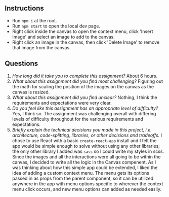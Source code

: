 ## Instructions
- Run `npm i` at the root.
- Run `npm start` to open the local dev page.
- Right click inside the canvas to open the context menu, click 'Insert Image' and select an image to add to the canvas.
- Right click an image in the canvas, then click 'Delete Image' to remove that image from the canvas.

## Questions
1. *How long did it take you to complete this assignment?*
About 6 hours.
1. *What about this assignment did you find most challenging?*
Figuring out the math for scaling the position of the images on the canvas as the canvas is resized.
1. *What about this assignment did you find unclear?*
Nothing, I think the requirements and expectations were very clear.
1. *Do you feel like this assignment has an appropriate level of difficulty?*
Yes, I think so. The assignment was challenging overall with differing levels of difficulty throughout for the various requirements and expectations.
1. *Briefly explain the technical decisions you made in this project, i.e. architecture, code-splitting, libraries, or other decisions and tradeoffs.*
I chose to use React with a basic `create-react-app` install and I felt the app would be simple enough to solve without using any other libraries; the only other library I added was `sass` so I could write my styles in scss. Since the images and all the interactions were all going to be within the canvas, I decided to write all the logic in the Canvas compenent. As I was thinking about how this simple app could be extended, I liked the idea of adding a custom context menu. The menu gets its options passed in as props from the parent component, so it can be utilized anywhere in the app with menu options specific to wherever the context menu click occurs, and new menu options can added as needed easily. 